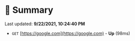 # 📖 Summary
Last updated: **9/22/2021, 10:24:40 PM**

- `GET` [https://google.com](https://google.com) - **Up** (98ms)
